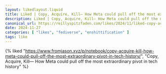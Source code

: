 ```yaml
---
layout: likedlayout.liquid
title: Liked | Copy, Acquire, Kill— How Meta could pull off the most extraordinary pivot in tech history
description: Liked | Copy, Acquire, Kill— How Meta could pull off the most extraordinary pivot in tech history
canonical_url: https://reillyspitzfaden.com/likes/2024/11/liked-copy-acquire-kill/
date: 2024-11-27
categories: [ "likes", "fediverse", "enshittification" ]
tags: like
---
```


{% liked "https://www.fromjason.xyz/p/notebook/copy-acquire-kill-how-meta-could-pull-off-the-most-extraordinary-pivot-in-tech-history/", "Copy, Acquire, Kill— How Meta could pull off the most extraordinary pivot in tech history" %}

